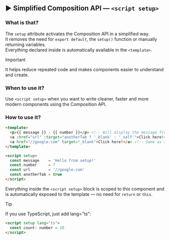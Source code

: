 ## ▶ Simplified Composition API — `<script setup>`

### What is that?

The `setup` attribute activates the Composition API in a simplified way.<br>
It removes the need for `export default`, the `setup()` function or manually returning variables.<br>
Everything declared inside is automatically available in the `<template>`.

> [!important]
> It helps reduce repeated code and makes components easier to understand and create.

### When to use it?

Use `<script setup>` when you want to write cleaner, faster and more modern components using the Composition API.

### How to use it?

```html
<template>
  <p>{{ message }} - {{ number }}</p> <!-- Will display the message from the script -->
  <a :href="url" :target="anotherTab ? '_blank' : '_self'">Click here!</a>
  <a href="//google.com" target="_blank">Click here!</a> <!-- Same as above -->
</template>

<script setup>
  const message    = 'Hello from setup!'
  const number     = 7
  const url        = '//google.com'
  const anotherTab = true
</script>
```

Everything inside the `<script setup>` block is scoped to this component and is automatically exposed to the template — no need for `return` or `this`.

> [!tip]
> If you use TypeScript, just add lang="ts":
```html
<script setup lang="ts">
  const count: number = 10
</script>
```
